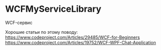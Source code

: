 # WCFMyServiceLibrary
WCF-сервис

Хорошие статьи по этому поводу:
https://www.codeproject.com/Articles/29485/WCF-for-Beginners
https://www.codeproject.com/Articles/19752/WCF-WPF-Chat-Application
